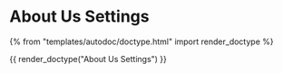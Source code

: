 # About Us Settings

{% from "templates/autodoc/doctype.html" import render_doctype %}

{{ render_doctype("About Us Settings") }}

<!-- jinja --><!-- static -->
